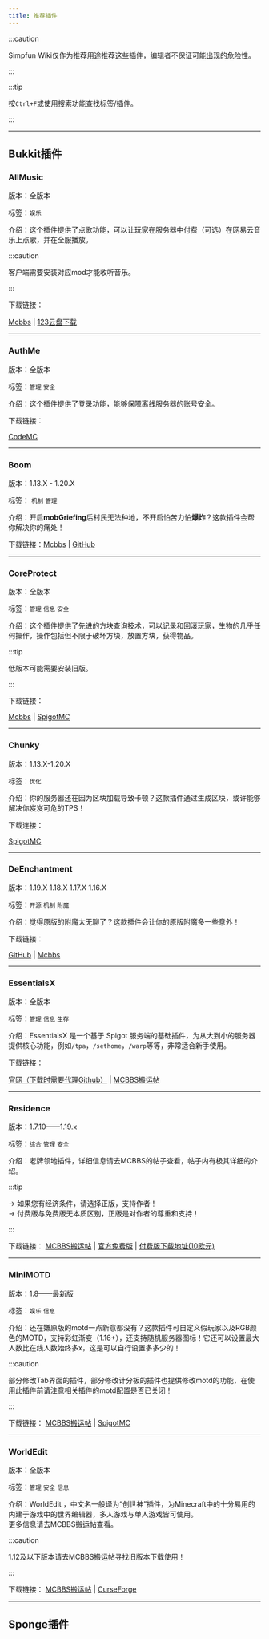 ```yaml
---
title: 推荐插件
---
```


:::caution

Simpfun Wiki仅作为推荐用途推荐这些插件，编辑者不保证可能出现的危险性。

:::

:::tip

按`Ctrl+F`或使用搜索功能查找标签/插件。

:::

-----

## Bukkit插件

### AllMusic

版本：全版本

标签：`娱乐`

介绍：这个插件提供了点歌功能，可以让玩家在服务器中付费（可选）在网易云音乐上点歌，并在全服播放。

:::caution

客户端需要安装对应mod才能收听音乐。

:::

下载链接：

[Mcbbs](https://search.mcbbs.net/thread-972589-1-1.html) | [123云盘下载](https://www.123pan.com/s/Nh4zVv-BjOAH.html)

-----

### AuthMe

版本：全版本

标签：`管理` `安全` 

介绍：这个插件提供了登录功能，能够保障离线服务器的账号安全。

下载链接：

[CodeMC](https://ci.codemc.io/job/AuthMe/job/AuthMeReloaded/)

-----

### Boom

版本：1.13.X - 1.20.X

标签： `机制` `管理`

介绍：开启**mobGriefing**后村民无法种地，不开启怕苦力怕**爆炸**？这款插件会帮你解决你的痛处！

下载链接：[Mcbbs](https://www.mcbbs.net/thread-1150139-1-1.html) | [GitHub](https://github.com/4o4E/Boom/releases)

-----

### CoreProtect

版本：全版本

标签：`管理` `信息` `安全`

介绍：这个插件提供了先进的方块查询技术，可以记录和回滚玩家，生物的几乎任何操作，操作包括但不限于破坏方块，放置方块，获得物品。

:::tip

低版本可能需要安装旧版。

:::

下载链接：

[Mcbbs](https://www.mcbbs.net/thread-72515-1-1.html) | [SpigotMC](https://www.spigotmc.org/resources/coreprotect.8631/)

-----

### Chunky

版本：1.13.X-1.20.X

标签：`优化`

介绍：你的服务器还在因为区块加载导致卡顿？这款插件通过生成区块，或许能够解决你岌岌可危的TPS！

下载连接：

[SpigotMC](https://www.spigotmc.org/resources/chunky.81534/)

-----

### DeEnchantment

版本：1.19.X 1.18.X 1.17.X 1.16.X 

标签：`开源` `机制` `附魔`

介绍：觉得原版的附魔太无聊了？这款插件会让你的原版附魔多一些意外！

下载链接：

[GitHub](https://github.com/Iseason2000/DeEnchantment/releases) | [Mcbbs](https://www.mcbbs.net/thread-1198268-1-1.html)

-----

### EssentialsX

版本：全版本

标签：`管理` `信息` `生存`

介绍：EssentialsX 是一个基于 Spigot 服务端的基础插件，为从大到小的服务器提供核心功能，例如`/tpa`，`/sethome`，`/warp`等等，非常适合新手使用。

下载链接：

[官网（下载时需要代理Github）](https://essentialsx.net/downloads.html) | [MCBBS搬运帖](https://www.mcbbs.net/thread-1369748-1-1.html)

-----

### Residence

版本：1.7.10——1.19.x

标签：`综合` `管理` `安全`

介绍：老牌领地插件，详细信息请去MCBBS的帖子查看，帖子内有极其详细的介绍。

:::tip

-> 如果您有经济条件，请选择正版，支持作者！     
-> 付费版与免费版无本质区别，正版是对作者的尊重和支持！   

:::

下载链接：
[MCBBS搬运帖](https://www.mcbbs.net/thread-631343-1-1.html) | [官方免费版](https://zrips.net/Residence/) | [付费版下载地址(10欧元)](https://www.spigotmc.org/resources/residence-1-7-10-up-to-1-10.11480/)

-----

### MiniMOTD

版本：1.8——最新版

标签：`娱乐` `信息`

介绍：还在嫌原版的motd一点新意都没有？这款插件可自定义假玩家以及RGB颜色的MOTD，支持彩虹渐变（1.16+），还支持随机服务器图标！它还可以设置最大人数比在线人数始终多x，这是可以自行设置多多少的！

:::caution

部分修改Tab界面的插件，部分修改计分板的插件也提供修改motd的功能，在使用此插件前请注意相关插件的motd配置是否已关闭！

:::

下载链接：
[MCBBS搬运帖](https://www.mcbbs.net/thread-1075003-1-1.html) | [SpigotMC](https://www.spigotmc.org/resources/minimotd-motd-plugin-with-rgb-gradients.81254/)

-----

### WorldEdit   

版本：全版本  

标签：`管理` `安全` `信息`  

介绍：WorldEdit ，中文名一般译为“创世神”插件，为Minecraft中的十分易用的内建于游戏中的世界编辑器，多人游戏与单人游戏皆可使用。    
更多信息请去MCBBS搬运帖查看。

:::caution

1.12及以下版本请去MCBBS搬运帖寻找旧版本下载使用！

:::         

下载链接：
[MCBBS搬运帖](https://www.mcbbs.net/thread-68815-1-1.html) | [CurseForge](https://dev.bukkit.org/projects/worldedit)

-----
## Sponge插件

